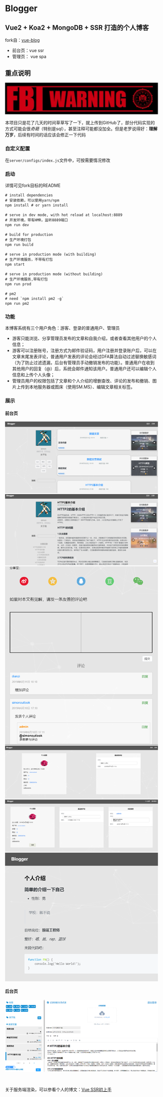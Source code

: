 # Blogger
## Vue2 + Koa2 + MongoDB + SSR 打造的个人博客

fork自：[vue-blog](https://github.com/BUPT-HJM/vue-blog)<br>

- 前台页：vue ssr
- 管理页： vue spa

## 重点说明
![warning](https://raw.githubusercontent.com/chiwent/Blogger/master/demo/warning.PNG)<br>

本项目只是花了几天的时间草草写了一下，就上传到GitHub了，部分代码实现的方式可能会很*奇葩*（特别是sql），甚至注释可能都没加全。但是老罗说得好：<b>理解万岁</b>，后续有时间的话应该会修正一下代码<br>

### 自定义配置
在`server/configs/index.js`文件中，可按需要情况修改<br>

### 启动
详情可见fork目标的README
```
# install dependencies 
# 安装依赖，可以使用yarn/npm
npm install # or yarn install

# serve in dev mode, with hot reload at localhost:8889
# 开发环境，带有HMR，监听8889端口
npm run dev

# build for production
# 生产环境打包
npm run build

# serve in production mode (with building)
# 生产环境服务，不带有打包
npm start

# serve in production mode (without building)
# 生产环境服务,带有打包
npm run prod

# pm2
# need `npm install pm2 -g`
npm run pm2
```

### 功能
本博客系统有三个用户角色：游客、登录的普通用户、管理员<br>

- 游客只能浏览、分享管理员发布的文章和自我介绍，或者查看其他用户的个人信息；
- 游客可以注册账号，注册方式为邮件验证码，用户注册并登录账户后，可以在文章末尾发表评论，普通用户发表的评论会经过DFA算法自动过滤替换敏感词（为了防止过滤遗漏，后台有管理员手动撤销发布的功能）。普通用户在收到其他用户的回复（@）后，系统会邮件通知该用户。普通用户还可以编辑个人信息和上传个人头像；
- 管理员用户的权限包括了文章和个人介绍的增删查改、评论的发布和撤销、图片上传到本地服务器或图床（使用SM.MS）、编辑文章相关标签。<br>


### 展示
#### 前台页
![index-1](https://raw.githubusercontent.com/chiwent/Blogger/master/demo/index-1.PNG)
![index-2](https://raw.githubusercontent.com/chiwent/Blogger/master/demo/index-2.PNG)
![index-3](https://raw.githubusercontent.com/chiwent/Blogger/master/demo/index-3.PNG)
![index-4](https://raw.githubusercontent.com/chiwent/Blogger/master/demo/index-4.PNG)
![index-5](https://raw.githubusercontent.com/chiwent/Blogger/master/demo/index-5.PNG)
![index-6](https://raw.githubusercontent.com/chiwent/Blogger/master/demo/index-6.PNG)

#### 后台页
![admin-1](https://raw.githubusercontent.com/chiwent/Blogger/master/demo/admin-1.PNG)

<br>

关于服务端渲染，可以参看个人的博文：[Vue SSR初上手](https://github.com/chiwent/blog/issues/11)<br>

